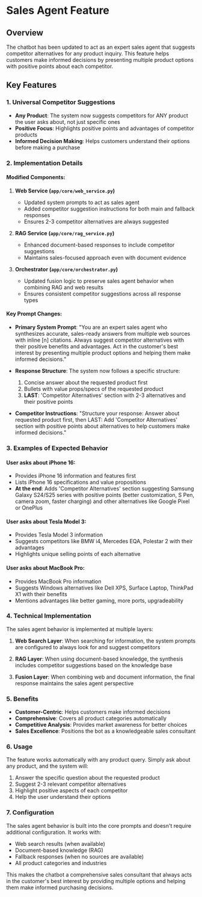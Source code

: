 # Sales Agent Feature

## Overview
The chatbot has been updated to act as an expert sales agent that suggests competitor alternatives for any product inquiry. This feature helps customers make informed decisions by presenting multiple product options with positive points about each competitor.

## Key Features

### 1. Universal Competitor Suggestions
- **Any Product**: The system now suggests competitors for ANY product the user asks about, not just specific ones
- **Positive Focus**: Highlights positive points and advantages of competitor products
- **Informed Decision Making**: Helps customers understand their options before making a purchase

### 2. Implementation Details

#### Modified Components:
1. **Web Service (`app/core/web_service.py`)**
   - Updated system prompts to act as sales agent
   - Added competitor suggestion instructions for both main and fallback responses
   - Ensures 2-3 competitor alternatives are always suggested

2. **RAG Service (`app/core/rag_service.py`)**
   - Enhanced document-based responses to include competitor suggestions
   - Maintains sales-focused approach even with document evidence

3. **Orchestrator (`app/core/orchestrator.py`)**
   - Updated fusion logic to preserve sales agent behavior when combining RAG and web results
   - Ensures consistent competitor suggestions across all response types

#### Key Prompt Changes:
- **Primary System Prompt**: "You are an expert sales agent who synthesizes accurate, sales-ready answers from multiple web sources with inline [n] citations. Always suggest competitor alternatives with their positive benefits and advantages. Act in the customer's best interest by presenting multiple product options and helping them make informed decisions."

- **Response Structure**: The system now follows a specific structure:
  1. Concise answer about the requested product first
  2. Bullets with value props/specs of the requested product  
  3. **LAST**: 'Competitor Alternatives' section with 2-3 alternatives and their positive points

- **Competitor Instructions**: "Structure your response: Answer about requested product first, then LAST: Add 'Competitor Alternatives' section with positive points about alternatives to help customers make informed decisions."

### 3. Examples of Expected Behavior

#### User asks about iPhone 16:
- Provides iPhone 16 information and features first
- Lists iPhone 16 specifications and value propositions
- **At the end**: Adds 'Competitor Alternatives' section suggesting Samsung Galaxy S24/S25 series with positive points (better customization, S Pen, camera zoom, faster charging) and other alternatives like Google Pixel or OnePlus

#### User asks about Tesla Model 3:
- Provides Tesla Model 3 information  
- Suggests competitors like BMW i4, Mercedes EQA, Polestar 2 with their advantages
- Highlights unique selling points of each alternative

#### User asks about MacBook Pro:
- Provides MacBook Pro information
- Suggests Windows alternatives like Dell XPS, Surface Laptop, ThinkPad X1 with their benefits
- Mentions advantages like better gaming, more ports, upgradeability

### 4. Technical Implementation

The sales agent behavior is implemented at multiple layers:

1. **Web Search Layer**: When searching for information, the system prompts are configured to always look for and suggest competitors

2. **RAG Layer**: When using document-based knowledge, the synthesis includes competitor suggestions based on the knowledge base

3. **Fusion Layer**: When combining web and document information, the final response maintains the sales agent perspective

### 5. Benefits

- **Customer-Centric**: Helps customers make informed decisions
- **Comprehensive**: Covers all product categories automatically
- **Competitive Analysis**: Provides market awareness for better choices
- **Sales Excellence**: Positions the bot as a knowledgeable sales consultant

### 6. Usage

The feature works automatically with any product query. Simply ask about any product, and the system will:

1. Answer the specific question about the requested product
2. Suggest 2-3 relevant competitor alternatives
3. Highlight positive aspects of each competitor
4. Help the user understand their options

### 7. Configuration

The sales agent behavior is built into the core prompts and doesn't require additional configuration. It works with:

- Web search results (when available)
- Document-based knowledge (RAG)
- Fallback responses (when no sources are available)
- All product categories and industries

This makes the chatbot a comprehensive sales consultant that always acts in the customer's best interest by providing multiple options and helping them make informed purchasing decisions.
